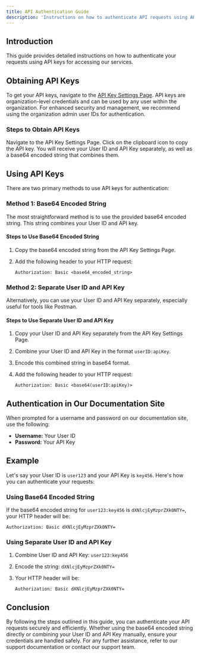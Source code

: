 ```yaml
---
title: API Authentication Guide
description: 'Instructions on how to authenticate API requests using API keys'
---
```


## Introduction

This guide provides detailed instructions on how to authenticate your requests using API keys for accessing our services. 

## Obtaining API Keys

To get your API keys, navigate to the [API Key Settings Page](https://app.athenacopilot.ai/settings/api-key). API keys are organization-level credentials and can be used by any user within the organization. For enhanced security and management, we recommend using the organization admin user IDs for authentication.

### Steps to Obtain API Keys

<CardGroup cols={2}>
  <Card
    title="Step 1: Go to API Key Settings"
    icon="gear"
    href="https://app.athenacopilot.ai/settings/api-key"
  >
    Navigate to the API Key Settings Page.
  </Card>
  <Card
    title="Step 2: Copy the API Key"
    icon="clipboard"
  >
    Click on the clipboard icon to copy the API key.
  </Card>
  <Card
    title="Step 3: Collect Your Credentials"
    icon="key"
  >
    You will receive your User ID and API Key separately, as well as a base64 encoded string that combines them.
  </Card>
</CardGroup>

## Using API Keys

There are two primary methods to use API keys for authentication:

### Method 1: Base64 Encoded String

The most straightforward method is to use the provided base64 encoded string. This string combines your User ID and API key.

#### Steps to Use Base64 Encoded String

1. Copy the base64 encoded string from the API Key Settings Page.
2. Add the following header to your HTTP request:

   ```http
   Authorization: Basic <base64_encoded_string>
   ```

### Method 2: Separate User ID and API Key

Alternatively, you can use your User ID and API Key separately, especially useful for tools like Postman.

#### Steps to Use Separate User ID and API Key

1. Copy your User ID and API Key separately from the API Key Settings Page.
2. Combine your User ID and API Key in the format `userID:apiKey`.
3. Encode this combined string in base64 format.
4. Add the following header to your HTTP request:

   ```http
   Authorization: Basic <base64(userID:apiKey)>
   ```

## Authentication in Our Documentation Site

When prompted for a username and password on our documentation site, use the following:
- **Username:** Your User ID
- **Password:** Your API Key

## Example

Let's say your User ID is `user123` and your API Key is `key456`. Here's how you can authenticate your requests:

### Using Base64 Encoded String

If the base64 encoded string for `user123:key456` is `dXNlcjEyMzprZXk0NTY=`, your HTTP header will be:

```http
Authorization: Basic dXNlcjEyMzprZXk0NTY=
```

### Using Separate User ID and API Key

1. Combine User ID and API Key: `user123:key456`
2. Encode the string: `dXNlcjEyMzprZXk0NTY=`
3. Your HTTP header will be:

   ```http
   Authorization: Basic dXNlcjEyMzprZXk0NTY=
   ```

## Conclusion

By following the steps outlined in this guide, you can authenticate your API requests securely and efficiently. Whether using the base64 encoded string directly or combining your User ID and API Key manually, ensure your credentials are handled safely. For any further assistance, refer to our support documentation or contact our support team.